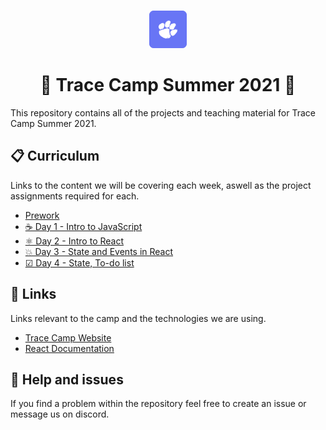 <p align="center">
  <br />
  <a href="https://tracecamp.com">
    <img alt="Tracecamp" src="./logo.svg" width="60" />
  </a>
</p>
<h1 align="center">
 🌴 Trace Camp Summer 2021 🥥
</h1>

This repository contains all of the projects and teaching material for Trace Camp Summer 2021.

## 📋 Curriculum

Links to the content we will be covering each week, aswell as the project assignments required for each.

- [Prework](./curriculum/day-0-prework)
- [☕ Day 1 - Intro to JavaScript](./curriculum/day-1)
- [⚛ Day 2 - Intro to React](./curriculum/day-2)
- [💥 Day 3 - State and Events in React](./curriculum/day-3)
- [☑ Day 4 - State, To-do list](./curriculum/day-4)

## 🔗 Links

Links relevant to the camp and the technologies we are using.

- [Trace Camp Website](https://tracecamp.com/)
- [React Documentation](https://reactjs.org/docs/introducing-jsx.html)

## 🧯 Help and issues

If you find a problem within the repository feel free to create an issue or message us on discord.
